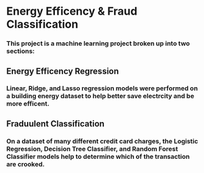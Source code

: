 # Energy Efficency & Fraud Classification
### This project is a machine learning project broken up into two sections:
## Energy Efficency Regression
### Linear, Ridge, and Lasso regression models were performed on a building energy dataset to help better save electrcity and be more efficent.
## Fraduulent Classification
### On a dataset of many different credit card charges, the Logistic Regression, Decision Tree Classifier, and Random Forest Classifier models help to determine which of the transaction are crooked.
